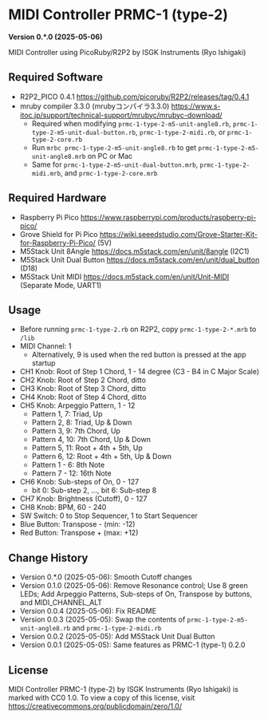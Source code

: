 MIDI Controller PRMC-1 (type-2)
===============================

**Version 0.*.0 (2025-05-06)**

MIDI Controller using PicoRuby/R2P2 by ISGK Instruments (Ryo Ishigaki)

Required Software
-----------------

- R2P2_PICO 0.4.1 https://github.com/picoruby/R2P2/releases/tag/0.4.1
- mruby compiler 3.3.0 (mrubyコンパイラ3.3.0) https://www.s-itoc.jp/support/technical-support/mrubyc/mrubyc-download/
    - Required when modifying `prmc-1-type-2-m5-unit-angle8.rb`, `prmc-1-type-2-m5-unit-dual-button.rb`, `prmc-1-type-2-midi.rb`, or `prmc-1-type-2-core.rb`
    - Run `mrbc prmc-1-type-2-m5-unit-angle8.rb` to get `prmc-1-type-2-m5-unit-angle8.mrb` on PC or Mac
    - Same for `prmc-1-type-2-m5-unit-dual-button.mrb`, `prmc-1-type-2-midi.mrb`, and `prmc-1-type-2-core.mrb`

Required Hardware
-----------------

- Raspberry Pi Pico https://www.raspberrypi.com/products/raspberry-pi-pico/
- Grove Shield for Pi Pico https://wiki.seeedstudio.com/Grove-Starter-Kit-for-Raspberry-Pi-Pico/ (5V)
- M5Stack Unit 8Angle https://docs.m5stack.com/en/unit/8angle (I2C1)
- M5Stack Unit Dual Button https://docs.m5stack.com/en/unit/dual_button (D18)
- M5Stack Unit MIDI https://docs.m5stack.com/en/unit/Unit-MIDI (Separate Mode, UART1)

Usage
-----

- Before running `prmc-1-type-2.rb` on R2P2, copy `prmc-1-type-2-*.mrb` to `/lib`
- MIDI Channel: 1
    - Alternatively, 9 is used when the red button is pressed at the app startup
- CH1 Knob: Root of Step 1 Chord, 1 - 14 degree (C3 - B4 in C Major Scale)
- CH2 Knob: Root of Step 2 Chord, ditto
- CH3 Knob: Root of Step 3 Chord, ditto
- CH4 Knob: Root of Step 4 Chord, ditto
- CH5 Knob: Arpeggio Pattern, 1 - 12
    - Pattern 1, 7: Triad, Up
    - Pattern 2, 8: Triad, Up & Down
    - Pattern 3, 9: 7th Chord, Up
    - Pattern 4, 10: 7th Chord, Up & Down
    - Pattern 5, 11: Root + 4th + 5th, Up
    - Pattern 6, 12: Root + 4th + 5th, Up & Down
    - Pattern 1 - 6: 8th Note
    - Pattern 7 - 12: 16th Note
- CH6 Knob: Sub-steps of On, 0 - 127
    - bit 0: Sub-step 2, ..., bit 6: Sub-step 8
- CH7 Knob: Brightness (Cutoff), 0 - 127
- CH8 Knob: BPM, 60 - 240
- SW Switch: 0 to Stop Sequencer, 1 to Start Sequencer
- Blue Button: Transpose - (min: -12)
- Red Button: Transpose + (max: +12)

Change History
--------------

- Version 0.*.0 (2025-05-06): Smooth Cutoff changes
- Version 0.1.0 (2025-05-06): Remove Resonance control; Use 8 green LEDs; Add Arpeggio Patterns, Sub-steps of On, Transpose by buttons, and MIDI_CHANNEL_ALT
- Version 0.0.4 (2025-05-06): Fix README
- Version 0.0.3 (2025-05-05): Swap the contents of `prmc-1-type-2-m5-unit-angle8.rb` and `prmc-1-type-2-midi.rb`
- Version 0.0.2 (2025-05-05): Add M5Stack Unit Dual Button
- Version 0.0.1 (2025-05-05): Same features as PRMC-1 (type-1) 0.2.0

License
-------

MIDI Controller PRMC-1 (type-2) by ISGK Instruments (Ryo Ishigaki) is marked with CC0 1.0.
To view a copy of this license, visit https://creativecommons.org/publicdomain/zero/1.0/
